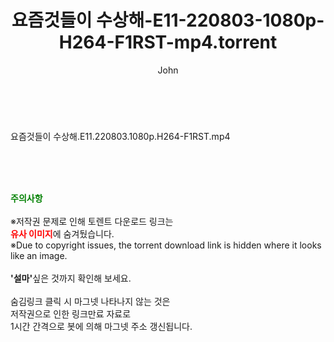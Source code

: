﻿---
layout: post
title:  "요즘것들이 수상해-E11-220803-1080p-H264-F1RST-mp4.torrent"
author: John
categories: [ 방송/음악 ]
tags: [  ]
image:  
description: "요즘것들이 수상해-E11-220803-1080p-H264-F1RST-mp4 torrent 정보 공유"
toc: true
toc_sticky: true
---

<br>
<div class="view-img">
<a class="view_image" href="https://torrentmobile59.com/bbs/view_image.php?fn=%2Fdata%2Ffile%2Fmusic%2F3735182707_Sz6phsmb_93c221271b60bd9c0f5a3526e83b7a84778ca0a8.jpg" target="_blank"><img alt="" class="img-tag" content="https://torrentmobile59.com/data/file/music/3735182707_Sz6phsmb_93c221271b60bd9c0f5a3526e83b7a84778ca0a8.jpg" itemprop="image" src="https://torrentmobile59.com/data/file/music/3735182707_Sz6phsmb_93c221271b60bd9c0f5a3526e83b7a84778ca0a8.jpg"/></a></div><div class="view-content" itemprop="description">
<p>요즘것들이 수상해.E11.220803.1080p.H264-F1RST.mp4<br/></p> </div>
    
<br><br><br>
<p data-ke-size="size16"><b><span style="color: green;">주의사항</span></b><br /><br />※저작권 문제로 인해 토렌트 다운로드 링크는<br /><b><span style="color: red;">유사 이미지</span></b>에 숨겨뒀습니다.<br />※Due to copyright issues, the torrent download link is hidden where it looks like an image.<br /><br /><b>'설마'</b>싶은 것까지 확인해 보세요.<br /><br />숨김링크 클릭 시 마그넷 나타나지 않는 것은<br />저작권으로 인한 링크만료 자료로<br />1시간 간격으로 봇에 의해 마그넷 주소 갱신됩니다.</p>
